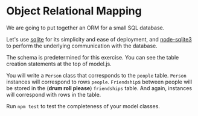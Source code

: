 # Object Relational Mapping

We are going to put together an ORM for a small SQL database.

Let's use [sqlite](https://sqlite.org/docs.html) for its simplicity and ease of
deployment, and [node-sqlite3](https://github.com/mapbox/node-sqlite3) to
perform the underlying communication with the database.

The schema is predetermined for this exercise. You can see the table creation
statements at the top of model.js.

You will write a `Person` class that corresponds to the `people` table. `Person`
instances will correspond to rows `people`. `Friendship`s between people
will be stored in the (**drum roll please**) `friendships` table. And again,
instances will correspond with rows in the table.

Run `npm test` to test the completeness of your model classes.
